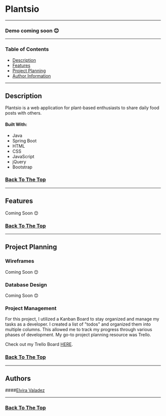 # Plantsio

---

### Demo coming soon 😊

---

### Table of Contents
- [Description](#description)
- [Features](#features)
- [Project Planning](#project-planning)
- [Author Information](#authors)

---

## Description
Plantsio is a web application for plant-based enthusiasts to share daily food posts with others.

#### Built With:
* Java
* Spring Boot
* HTML
* CSS
* JavaScript
* jQuery
* Bootstrap

### [Back To The Top](#plantsio)

---

## Features
Coming Soon 😊

### [Back To The Top](#plantsio)

---
## Project Planning

### Wireframes
Coming Soon 😊


### Database Design
Coming Soon 😊


### Project Management
For this project, I utilized a Kanban Board to stay organized and manage my tasks as a developer. I created a list of "todos" and organized them into multiple columns. This allowed me to track my progress through various phases of development. My go-to project planning resource was Trello.

Check out my Trello Board [HERE](https://trello.com/b/t2dMA95o/plantsio).

### [Back To The Top](#plantsio)

---

## Authors

####[Elvira Valadez](https://github.com/elviravaladez)

---

### [Back To The Top](#plantsio)
